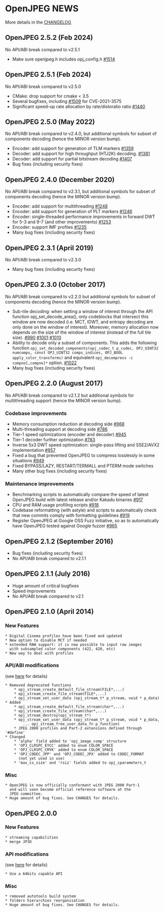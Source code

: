 # OpenJPEG NEWS

More details in the [CHANGELOG](https://github.com/uclouvain/openjpeg/blob/master/CHANGELOG.md)

## OpenJPEG 2.5.2 (Feb 2024)

No API/ABI break compared to v2.5.1

* Make sure openjpeg.h includes
  opj_config.h [\#1514](https://github.com/uclouvain/openjpeg/issues/1514)

## OpenJPEG 2.5.1 (Feb 2024)

No API/ABI break compared to v2.5.0

* CMake: drop support for cmake < 3.5
* Several bugfixes, including [\#1509](https://github.com/uclouvain/openjpeg/pull/1509) for
  CVE-2021-3575
* Significant speed-up rate allocation by rate/distoratio
  ratio [\#1440](https://github.com/uclouvain/openjpeg/pull/1440)

## OpenJPEG 2.5.0 (May 2022)

No API/ABI break compared to v2.4.0, but additional symbols for subset of components decoding (hence
the MINOR version bump).

* Encoder: add support for generation of TLM
  markers [\#1359](https://github.com/uclouvain/openjpeg/pull/1359)
* Decoder: add support for high throughput \(HTJ2K\)
  decoding. [\#1381](https://github.com/uclouvain/openjpeg/pull/1381)
* Decoder: add support for partial bitstream
  decoding [\#1407](https://github.com/uclouvain/openjpeg/pull/1407)
* Bug fixes (including security fixes)

## OpenJPEG 2.4.0 (December 2020)

No API/ABI break compared to v2.3.1, but additional symbols for subset of components decoding (hence the MINOR version bump).

* Encoder: add support for multithreading [\#1248](https://github.com/uclouvain/openjpeg/pull/1248)
* Encoder: add support for generation of PLT markers [\#1246](https://github.com/uclouvain/openjpeg/pull/1246)
* Encoder: single-threaded performance improvements in forward DWT for 5-3 and 9-7 (and other improvements) [\#1253](https://github.com/uclouvain/openjpeg/pull/1253)
* Encoder: support IMF profiles [\#1235](https://github.com/uclouvain/openjpeg/pull/1235)
* Many bug fixes (including security fixes)

## OpenJPEG 2.3.1 (April 2019)

No API/ABI break compared to v2.3.0

* Many bug fixes (including security fixes)

## OpenJPEG 2.3.0 (October 2017)

No API/ABI break compared to v2.2.0 but additional symbols for subset of components decoding (hence the MINOR version bump).

* Sub-tile decoding: when setting a window of interest through the API function opj_set_decode_area(), only codeblocks that intersect this window are now decoded (i.e. MCT, IDWT, and entropy decoding are only done on the window of interest). Moreover, memory allocation now depends on the size of the window of interest (instead of the full tile size). 
[\#990](https://github.com/uclouvain/openjpeg/pull/990) [\#1001](https://github.com/uclouvain/openjpeg/pull/1001) [\#1010](https://github.com/uclouvain/openjpeg/pull/1010)
* Ability to decode only a subset of components. This adds the following function `opj_set_decoded_components(opj_codec_t p_codec, OPJ_UINT32 numcomps, const OPJ_UINT32 comps_indices, OPJ_BOOL apply_color_transforms)` and equivalent `opj_decompress -c compno[,compno]*` 
option. 
[\#1022](https://github.com/uclouvain/openjpeg/pull/1022)
* Many bug fixes (including security fixes)

## OpenJPEG 2.2.0 (August 2017)

No API/ABI break compared to v2.1.2 but additional symbols for multithreading support (hence the MINOR version bump).

### Codebase improvements

* Memory consumption reduction at decoding side [\#968](https://github.com/uclouvain/openjpeg/pull/968)
* Multi-threading support at decoding side [\#786](https://github.com/uclouvain/openjpeg/pull/786)
* Tier-1 speed optimizations (encoder and decoder) [\#945](https://github.com/uclouvain/openjpeg/pull/945)
* Tier-1 decoder further optimization [\#783](https://github.com/uclouvain/openjpeg/pull/783)
* Inverse 5x3 DWT speed optimization: single-pass lifting and SSE2/AVX2 implementation [\#957](https://github.com/uclouvain/openjpeg/pull/957)
* Fixed a bug that prevented OpenJPEG to compress losslessly in some situations [\#949](https://github.com/uclouvain/openjpeg/pull/949)
* Fixed BYPASS/LAZY, RESTART/TERMALL and PTERM mode switches
* Many other bug fixes (including security fixes)

### Maintenance improvements

* Benchmarking scripts to automatically compare the speed of latest OpenJPEG build with latest release and/or Kakadu binaries [\#917](https://github.com/uclouvain/openjpeg/pull/917)
* CPU and RAM usage profiling scripts [\#918](https://github.com/uclouvain/openjpeg/pull/918)
* Codebase reformatting (with astyle) and scripts to automatically check that new commits comply with formatting guidelines [\#919](https://github.com/uclouvain/openjpeg/pull/919)
* Register OpenJPEG at Google OSS Fuzz initiative, so as to automatically have OpenJPEG tested against Google fuzzer [\#965](https://github.com/uclouvain/openjpeg/issues/965)

## OpenJPEG 2.1.2 (September 2016)

* Bug fixes (including security fixes)
* No API/ABI break compared to v2.1.1

## OpenJPEG 2.1.1 (July 2016)

* Huge amount of critical bugfixes
* Speed improvements
* No API/ABI break compared to v2.1

## OpenJPEG 2.1.0 (April 2014)

### New Features

    * Digital Cinema profiles have been fixed and updated
	* New option to disable MCT if needed
    * extended RAW support: it is now possible to input raw images
	  with subsampled color components (422, 420, etc)
    * New way to deal with profiles
	  
### API/ABI modifications
(see [here](http://www.openjpeg.org/abi-check/timeline/openjpeg/) for details)

    * Removed deprecated functions 
	    * opj_stream_create_default_file_stream(FILE*,...)
        * opj_stream_create_file_stream(FILE*,...)
        * opj_stream_set_user_data (opj_stream_t* p_stream, void * p_data)
	* Added 
        * opj_stream_create_default_file_stream(char*,...)
        * opj_stream_create_file_stream(char*,...)
        * opj_stream_destroy(opj_stream_t*)
        * opj_stream_set_user_data (opj_stream_t* p_stream, void * p_data, 
            ... opj_stream_free_user_data_fn p_function)
        * JPEG 2000 profiles and Part-2 extensions defined through '#define'
    * Changed
        * 'alpha' field added to 'opj_image_comp' structure
        * 'OPJ_CLRSPC_EYCC' added to enum COLOR_SPACE
        * 'OPJ_CLRSPC_CMYK' added to enum COLOR_SPACE
        * 'OPJ_CODEC_JPP' and 'OPJ_CODEC_JPX' added to CODEC_FORMAT
          (not yet used in use)
        * 'max_cs_size' and 'rsiz' fields added to opj_cparameters_t
    
### Misc

    * OpenJPEG is now officially conformant with JPEG 2000 Part-1
	  and will soon become official reference software at the 
	  JPEG committee.
	* Huge amount of bug fixes. See CHANGES for details.


## OpenJPEG 2.0.0

### New Features

    * streaming capabilities
    * merge JP3D

### API modifications
(see [here](http://www.openjpeg.org/abi-check/timeline/openjpeg/) for details)

    * Use a 64bits capable API
    
### Misc

    * removed autotools build system
    * folders hierarchies reorganisation
    * Huge amount of bug fixes. See CHANGES for details.
